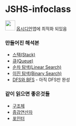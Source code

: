 # JSHS-infoclass
<img height="32" width="32" src="https://cdn.simpleicons.org/obsidian/7C3AED/7C3AED" /> [옵시디언](https://obsidian.md/)앱에 최적화 되있음

### 만들어진 해석본

- [스택(Stack)](https://github.com/Mist0713/JSHS-infoclass/blob/main/%EC%8A%A4%ED%83%9D.md)
- [큐(Queue)](https://github.com/Mist0713/JSHS-infoclass/blob/main/%ED%81%90.md)
- [순차 탐색(Linear Search)](https://github.com/Mist0713/JSHS-infoclass/blob/main/%EC%88%9C%EC%B0%A8%20%ED%83%90%EC%83%89.md)
- [이진 탐색(Binary Search)](https://github.com/Mist0713/JSHS-infoclass/blob/main/%EC%9D%B4%EC%A7%84%20%ED%83%90%EC%83%89.md)
- [DFS와 BFS](https://github.com/Mist0713/JSHS-infoclass/blob/main/DFS%EC%99%80%20BFS(C99).md) - 아직 DFS만 완성

### 같이 읽으면 좋은것들

- [구조체](https://github.com/Mist0713/JSHS-infoclass/blob/main/%EA%B5%AC%EC%A1%B0%EC%B2%B4.md)
- [증감연산자](https://github.com/Mist0713/JSHS-infoclass/blob/main/%EC%A6%9D%EA%B0%90%EC%97%B0%EC%82%B0%EC%9E%90.md)
- [포인터](https://github.com/Mist0713/JSHS-infoclass/blob/main/%ED%8F%AC%EC%9D%B8%ED%84%B0.md)
